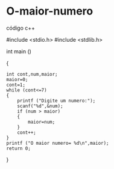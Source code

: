 # O-maior-numero
código c++

#include <stdio.h>
#include <stdlib.h>

int main ()

{

	int cont,num,maior;
	maior=0;
	cont=1;
	while (cont<=7)
	{
		printf ("Digite um numero:");
		scanf("%d",&num);
		if (num > maior)
		{
			maior=num;
		}
		cont++;
	}
	printf ("O maior numero= %d\n",maior);
	return 0;
	
	
}

